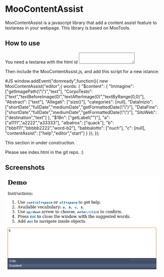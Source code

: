 MooContentAssist
===========

MooContentAssist is a javascript library that add a content assist feature to textareas in your webpage.
This library is based on MooTools.

How to use
----------

You need a textarea with the html id <textarea id="myeditor"></textarea>

Then include the MooContentAssist.js, and add this script for a new istance:
   
   #JS
   window.addEvent("domready",function(){
    new MooContentAssist("editor",{
        words: {
            "$content": {
                "Immagine": ["getImagePath(\"\")","text"],
                "CorpoTesto":  ["text","textBeforeImage(0)","textAfterImage(0)","textByRange(0,0)"],
                "Abstract":  ["text"],
                "Allegati":  ["size()"],
                "categories":  [null],
                "DataInizio":  ["shortDate","fullDate","mediumDate","getFormattedDate(\"\")"],
                "DataFine":  ["shortDate","fullDate","mediumDate","getFormattedDate(\"\")"],
                "SitoWeb": ["destination","text"]
            },
            "$18n": ["getLabel(\"\")"],
            "a": ["a1111","a2222","a33333"],
            "albatros": ["quack"],
            "b": ["bbb111","bbbbb2222","word-b2"],
            "babbalotto": ["ouch"],
            "c": [null],
            "contentAssist": ["help","editor","start"]
        }
    });
   });

This section in under construction.


Please see index.html in the git repo. :)

Screenshots
-----------

![Screenshot 1](http://github.com/NKjoep/MooContentAssist/raw/master/img/screenshot.png)